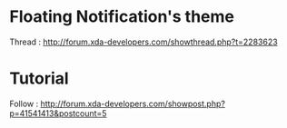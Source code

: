 Floating Notification's theme
===============
Thread : http://forum.xda-developers.com/showthread.php?t=2283623

Tutorial
===============
Follow : http://forum.xda-developers.com/showpost.php?p=41541413&postcount=5



